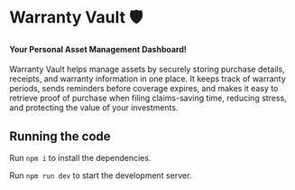   # Warranty Vault 🛡️
  #### Your Personal Asset Management Dashboard!

Warranty Vault helps manage assets by securely storing purchase details, receipts, and warranty information in one place. It keeps track of warranty periods, sends reminders before coverage expires, and makes it easy to retrieve proof of purchase when filing claims-saving time, reducing stress, and protecting the value of your investments.


  ## Running the code

  Run `npm i` to install the dependencies.

  Run `npm run dev` to start the development server.
  
